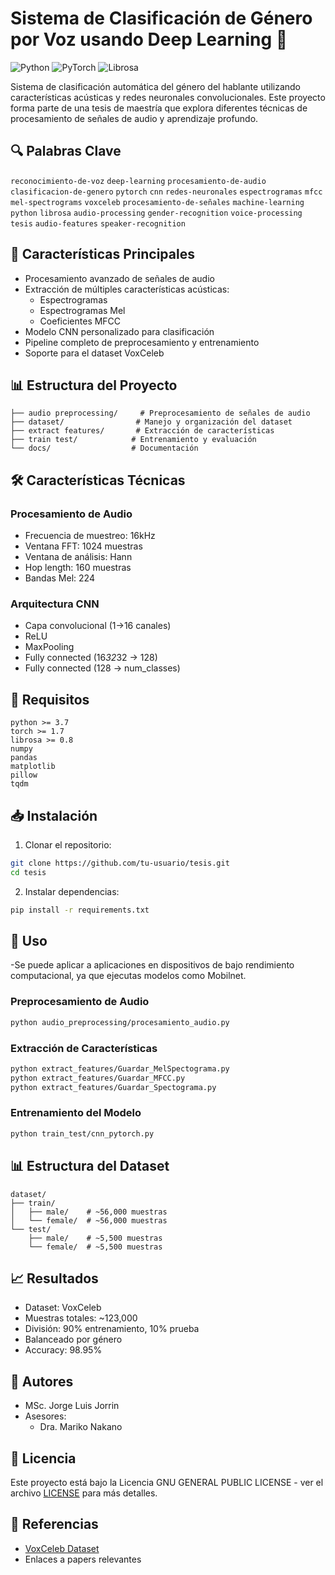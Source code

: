 # Sistema de Clasificación de Género por Voz usando Deep Learning 🎤

![Python](https://img.shields.io/badge/Python-3.7+-blue.svg)
![PyTorch](https://img.shields.io/badge/PyTorch-1.7+-red.svg)
![Librosa](https://img.shields.io/badge/Librosa-0.8+-green.svg)

Sistema de clasificación automática del género del hablante utilizando características acústicas y redes neuronales convolucionales. Este proyecto forma parte de una tesis de maestría que explora diferentes técnicas de procesamiento de señales de audio y aprendizaje profundo.

## 🔍 Palabras Clave

`reconocimiento-de-voz` `deep-learning` `procesamiento-de-audio` `clasificacion-de-genero` `pytorch` `cnn` `redes-neuronales` `espectrogramas` `mfcc` `mel-spectrograms` `voxceleb` `procesamiento-de-señales` `machine-learning` `python` `librosa` `audio-processing` `gender-recognition` `voice-processing` `tesis` `audio-features` `speaker-recognition`

## 🚀 Características Principales

- Procesamiento avanzado de señales de audio
- Extracción de múltiples características acústicas:
  - Espectrogramas
  - Espectrogramas Mel
  - Coeficientes MFCC
- Modelo CNN personalizado para clasificación
- Pipeline completo de preprocesamiento y entrenamiento
- Soporte para el dataset VoxCeleb

## 📊 Estructura del Proyecto

```
├── audio preprocessing/     # Preprocesamiento de señales de audio
├── dataset/                # Manejo y organización del dataset
├── extract features/       # Extracción de características
├── train test/            # Entrenamiento y evaluación
└── docs/                  # Documentación
```

## 🛠️ Características Técnicas

### Procesamiento de Audio
- Frecuencia de muestreo: 16kHz
- Ventana FFT: 1024 muestras
- Ventana de análisis: Hann
- Hop length: 160 muestras
- Bandas Mel: 224

### Arquitectura CNN
- Capa convolucional (1->16 canales)
- ReLU
- MaxPooling
- Fully connected (16*32*32 -> 128)
- Fully connected (128 -> num_classes)

## 🔧 Requisitos

```
python >= 3.7
torch >= 1.7
librosa >= 0.8
numpy
pandas
matplotlib
pillow
tqdm
```

## 📥 Instalación

1. Clonar el repositorio:
```bash
git clone https://github.com/tu-usuario/tesis.git
cd tesis
```

2. Instalar dependencias:
```bash
pip install -r requirements.txt
```

## 🚦 Uso
-Se puede aplicar a aplicaciones en dispositivos de bajo rendimiento computacional, ya que ejecutas modelos como Mobilnet.

### Preprocesamiento de Audio
```bash
python audio_preprocessing/procesamiento_audio.py
```

### Extracción de Características
```bash
python extract_features/Guardar_MelSpectograma.py
python extract_features/Guardar_MFCC.py
python extract_features/Guardar_Spectograma.py
```

### Entrenamiento del Modelo
```bash
python train_test/cnn_pytorch.py
```

## 📊 Estructura del Dataset

```
dataset/
├── train/
│   ├── male/    # ~56,000 muestras
│   └── female/  # ~56,000 muestras
└── test/
    ├── male/    # ~5,500 muestras
    └── female/  # ~5,500 muestras
```

## 📈 Resultados

- Dataset: VoxCeleb
- Muestras totales: ~123,000
- División: 90% entrenamiento, 10% prueba
- Balanceado por género
- Accuracy: 98.95%

## 👥 Autores

- MSc. Jorge Luis Jorrin
- Asesores:
  - Dra. Mariko Nakano

## 📄 Licencia

Este proyecto está bajo la Licencia GNU GENERAL PUBLIC LICENSE - ver el archivo [LICENSE](LICENSE) para más detalles.

## 🔗 Referencias

- [VoxCeleb Dataset](http://www.robots.ox.ac.uk/~vgg/data/voxceleb/)
- Enlaces a papers relevantes
